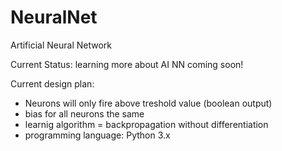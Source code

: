# NeuralNet
Artificial Neural Network

Current Status: learning more about AI NN 
coming soon!

Current design plan:
- Neurons will only fire above treshold value (boolean output)
- bias for all neurons the same
- learnig algorithm = backpropagation without differentiation 
- programming language: Python 3.x
